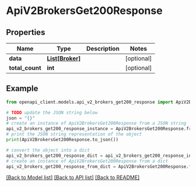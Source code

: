 # ApiV2BrokersGet200Response


## Properties

Name | Type | Description | Notes
------------ | ------------- | ------------- | -------------
**data** | [**List[Broker]**](Broker.md) |  | [optional] 
**total_count** | **int** |  | [optional] 

## Example

```python
from openapi_client.models.api_v2_brokers_get200_response import ApiV2BrokersGet200Response

# TODO update the JSON string below
json = "{}"
# create an instance of ApiV2BrokersGet200Response from a JSON string
api_v2_brokers_get200_response_instance = ApiV2BrokersGet200Response.from_json(json)
# print the JSON string representation of the object
print(ApiV2BrokersGet200Response.to_json())

# convert the object into a dict
api_v2_brokers_get200_response_dict = api_v2_brokers_get200_response_instance.to_dict()
# create an instance of ApiV2BrokersGet200Response from a dict
api_v2_brokers_get200_response_from_dict = ApiV2BrokersGet200Response.from_dict(api_v2_brokers_get200_response_dict)
```
[[Back to Model list]](../README.md#documentation-for-models) [[Back to API list]](../README.md#documentation-for-api-endpoints) [[Back to README]](../README.md)


